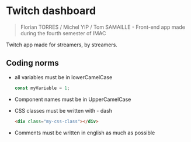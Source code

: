 # Twitch dashboard

> Florian TORRES / Michel YIP / Tom SAMAILLE - Front-end app made during the fourth semester of IMAC

Twitch app made for streamers, by streamers.

## Coding norms

- all variables must be in lowerCamelCase

  ```javascript
  const myVariable = 1;
  ```

- Component names must be in UpperCamelCase

- CSS classes must be written with - dash

  ```html
  <div class="my-css-class"></div>
  ```

- Comments must be written in english as much as possible

